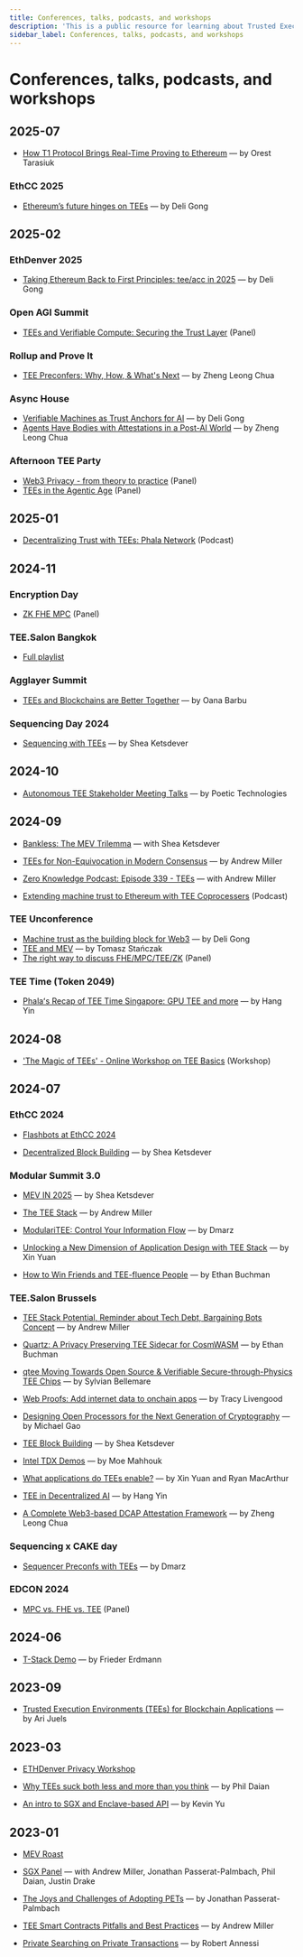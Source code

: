```yaml
---
title: Conferences, talks, podcasts, and workshops 
description: 'This is a public resource for learning about Trusted Execution Environments (TEEs). Our aim is to provide comprehensive coverage of key concepts, research advancements, and real-world applications of TEEs.'
sidebar_label: Conferences, talks, podcasts, and workshops 
---
```


# Conferences, talks, podcasts, and workshops 

## **2025-07**

* [How T1 Protocol Brings Real-Time Proving to Ethereum](https://www.youtube.com/watch?v=OnCQr_3XsPA) — by Orest Tarasiuk

### **EthCC 2025**

* [Ethereum’s future hinges on TEEs](https://www.youtube.com/watch?v=5f58L1iPquI) — by Deli Gong

## **2025-02**

### **EthDenver 2025**

* [Taking Ethereum Back to First Principles: tee/acc in 2025](https://www.youtube.com/watch?v=flABgpT6Bsw) — by Deli Gong

### **Open AGI Summit**

* [TEEs and Verifiable Compute: Securing the Trust Layer](https://www.youtube.com/watch?v=1qe0v8guXWw) (Panel)

### **Rollup and Prove It** 

* [TEE Preconfers: Why, How, & What's Next](https://www.youtube.com/watch?v=qwhMD_wAwJc) — by Zheng Leong Chua

### **Async House**

* [Verifiable Machines as Trust Anchors for AI](https://www.youtube.com/watch?v=kNvCWH1Bx6I) — by Deli Gong  
* [Agents Have Bodies with Attestations in a Post-AI World](https://www.youtube.com/watch?v=lBD3z57dUOk) — by Zheng Leong Chua

### **Afternoon TEE Party**

* [Web3 Privacy \- from theory to practice](https://x.com/i/broadcasts/1MYGNwRBQoOJw) (Panel)  
* [TEEs in the Agentic Age](https://x.com/i/broadcasts/1MYGNwRBQoOJw) (Panel)

## **2025-01**

* [Decentralizing Trust with TEEs: Phala Network](https://www.youtube.com/watch?v=siIDcmQB4dU) (Podcast)

## **2024-11**

### **Encryption Day**

* [ZK FHE MPC](https://www.youtube.com/watch?v=zf3o88tg-08) (Panel)

### **TEE.Salon Bangkok**

* [Full playlist](https://www.youtube.com/playlist?list=PLRHMe0bxkuekLrwd7LQZJHWrx2r6k3mGX)

### **Agglayer Summit**

* [TEEs and Blockchains are Better Together](https://www.youtube.com/watch?v=p0jHW5zSE3s) — by Oana Barbu

### **Sequencing Day 2024**

* [Sequencing with TEEs](https://www.youtube.com/watch?v=NIxb9Hb5jlA&list=PLCjVy6JjB1u7dL6cGJgs3RZH4rDgJdGW9&index=10) — by Shea Ketsdever

## **2024-10**

* [Autonomous TEE Stakeholder Meeting Talks](https://www.youtube.com/watch?v=tvZRh1f6GBE&list=PL3-Jon9Yr_aX1VlLVOw1XKpJikcLbMBAn) — by Poetic Technologies

## **2024-09**

* [Bankless: The MEV Trilemma](https://x.com/BanklessHQ/status/1831687078276366552) — with Shea Ketsdever

* [TEEs for Non-Equivocation in Modern Consensus](https://www.youtube.com/watch?v=f55bs3g20tM) — by Andrew Miller

* [Zero Knowledge Podcast: Episode 339 \- TEEs](https://zeroknowledge.fm/) — with Andrew Miller  
* [Extending machine trust to Ethereum with TEE Coprocessers](https://www.youtube.com/watch?v=A9DPrJZJQus) (Podcast)

### **TEE Unconference**

* [Machine trust as the building block for Web3](https://www.youtube.com/watch?v=xLUeZWeNCIo) — by Deli Gong  
* [TEE and MEV](https://www.youtube.com/watch?v=ZHs1cf4AAUw) — by Tomasz Stańczak  
* [The right way to discuss FHE/MPC/TEE/ZK](https://www.youtube.com/watch?v=PN07Sc8X9zo) (Panel)

### **TEE Time (Token 2049\)**

* [Phalaʻs Recap of TEE Time Singapore: GPU TEE and more](https://collective.flashbots.net/t/phalas-recap-of-tee-salon-singapore-gpu-tee-and-more/3867) — by Hang Yin

## **2024-08**

* ['The Magic of TEEs' \- Online Workshop on TEE Basics](https://www.youtube.com/watch?v=Rpv4ZNOcNsM) (Workshop)

## **2024-07**

### **EthCC 2024**

* [Flashbots at EthCC 2024](https://collective.flashbots.net/t/flashbots-at-ethcc-2024/3647)

* [Decentralized Block Building](https://ethcc.io/archive/Decentralized-Block-Building) — by Shea Ketsdever

### **Modular Summit 3.0**

* [MEV IN 2025](https://youtu.be/_4lBCv7Oh1w) — by Shea Ketsdever

* [The TEE Stack](https://youtu.be/9AwlMB8TF4o) — by Andrew Miller

* [ModulariTEE: Control Your Information Flow](https://youtu.be/SV7EKM8GXK0) — by Dmarz

* [Unlocking a New Dimension of Application Design with TEE Stack](https://youtu.be/BMG45EABJqk) — by Xin Yuan  
* [How to Win Friends and TEE-fluence People](https://www.youtube.com/watch?v=XwKIt5XYyqw&t=1s) — by Ethan Buchman

### **TEE.Salon Brussels** 

* [TEE Stack Potential, Reminder about Tech Debt, Bargaining Bots Concept](https://youtu.be/GalMEErxNKg) — by Andrew Miller

* [Quartz: A Privacy Preserving TEE Sidecar for CosmWASM](https://youtu.be/3Tv6k02zvBc) — by Ethan Buchman

* [qtee Moving Towards Open Source & Verifiable Secure-through-Physics TEE Chips](https://youtu.be/j6pGxMfffdA) — by Sylvian Bellemare

* [Web Proofs: Add internet data to onchain apps](https://youtu.be/jHNpWEdBQ_Q) — by Tracy Livengood

* [Designing Open Processors for the Next Generation of Cryptography](https://youtu.be/ZtaEPkwIqBE) — by Michael Gao

* [TEE Block Building](https://youtu.be/xHslR-eh1eY) — by Shea Ketsdever

* [Intel TDX Demos](https://youtu.be/sSS_Rw0d6lk) — by Moe Mahhouk

* [What applications do TEEs enable?](https://youtu.be/6IhXes6aaug) — by Xin Yuan and Ryan MacArthur

* [TEE in Decentralized AI](https://youtu.be/rqLbODcYYYo) — by Hang Yin

* [A Complete Web3-based DCAP Attestation Framework](https://youtu.be/AJPDtdNtSl8) — by Zheng Leong Chua

### **Sequencing x CAKE day**

* [Sequencer Preconfs with TEEs](https://www.youtube.com/watch?v=ejiXNSgFQCg) — by Dmarz

### **EDCON 2024**

* [MPC vs. FHE vs. TEE](https://www.youtube.com/watch?v=LBipsEYVhmc) (Panel)

## **2024-06**

* [T-Stack Demo](https://streameth.org/zuberlin/watch?session=666ada1907f92b086c2bdf57) — by Frieder Erdmann

## **2023-09**

* [Trusted Execution Environments (TEEs) for Blockchain Applications](https://www.youtube.com/watch?v=Xq7oWtiwWII) — by Ari Juels

## **2023-03**

* [ETHDenver Privacy Workshop](https://collective.flashbots.net/t/flashbots-at-ethdenver/1364)

* [Why TEEs suck both less and more than you think](https://www.youtube.com/watch?v=ek-bu4aoh0A) — by Phil Daian

* [An intro to SGX and Enclave-based API](https://www.youtube.com/watch?v=N_e-b1XL4vM) — by Kevin Yu

## **2023-01**

* [MEV Roast](https://collective.flashbots.net/t/mev-roast-privacy-january-11th-2023/935)

* [SGX Panel](https://www.youtube.com/watch?v=vokDXJmPCSI) — with Andrew Miller, Jonathan Passerat-Palmbach, Phil Daian, Justin Drake

* [The Joys and Challenges of Adopting PETs](https://www.youtube.com/watch?v=4iy8zSl96Ck) — by Jonathan Passerat-Palmbach

* [TEE Smart Contracts Pitfalls and Best Practices](https://www.youtube.com/watch?v=4qgPd5kcwBs) — by Andrew Miller

* [Private Searching on Private Transactions](https://www.youtube.com/watch?v=3vzOXOUMLpo) — by Robert Annessi
